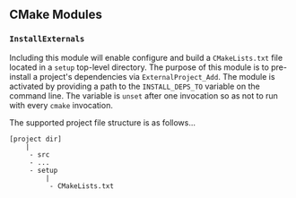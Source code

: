 CMake Modules
---
### `InstallExternals`
Including this module will enable configure and build a `CMakeLists.txt` 
file located in a `setup` top-level directory. The purpose of this module 
is to pre-install a project's dependencies via `ExternalProject_Add`. The
module is activated by providing a path to the `INSTALL_DEPS_TO` variable 
on the command line. The variable is `unset` after one invocation so as not 
to run with every `cmake` invocation.

The supported project file structure is as follows...

    [project dir]
        |
         - src
         - ...
         - setup
             |
              - CMakeLists.txt
